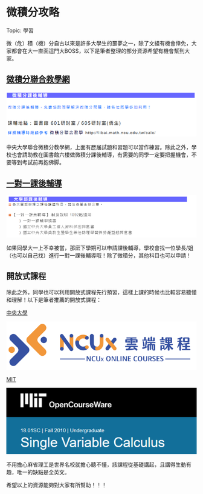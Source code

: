 # 微積分攻略

Topic: 學習

微（危）積（機）分自古以來是許多大學生的噩夢之一，除了文組有機會倖免，大家都會在大一直面這門大BOSS，以下是筆者整理的部分資源希望有機會幫到大家。

## [微積分聯合教學網](https://united-cal.math.ncu.edu.tw/all_news/0)

![Screenshot 2024-07-29 135831.png](https://github.com/NCU-FRESH/2024-blog/blob/main/%E5%BE%AE%E7%A9%8D%E5%88%86%E6%94%BB%E7%95%A5/Screenshot_2024-07-29_135831.png?raw=true)

中央大學聯合微積分教學網，上面有歷届試題和習題可以當作練習。除此之外，學校也會請助教在圖書館六樓做微積分課後輔導，有需要的同學一定要把握機會，不要等到考試前再抱佛脚。

## [一對一課後輔導](https://pdc.adm.ncu.edu.tw/tldc/stu_3_02_i.asp)

![Screenshot 2024-07-29 135838.png](https://github.com/NCU-FRESH/2024-blog/blob/main/%E5%BE%AE%E7%A9%8D%E5%88%86%E6%94%BB%E7%95%A5/Screenshot_2024-07-29_135838.png?raw=true)

如果同學大一上不幸被當，那麽下學期可以申請課後輔導，學校會找一位學長/姐（也可以自己找）進行一對一課後輔導哦！除了微積分，其他科目也可以申請！

## 開放式課程

除此之外，同學也可以利用開放式課程先行預習，這樣上課的時候也比較容易聽懂和理解！以下是筆者推薦的開放式課程：

[中央大學](https://ocw.ncu.edu.tw/course/syllabus?courseId=363)

![Screenshot 2024-07-29 135853.png](https://github.com/NCU-FRESH/2024-blog/blob/main/%E5%BE%AE%E7%A9%8D%E5%88%86%E6%94%BB%E7%95%A5/Screenshot_2024-07-29_135853.png?raw=true)

[MIT](https://ocw.mit.edu/courses/18-01sc-single-variable-calculus-fall-2010/)

![Screenshot 2024-07-29 135900.png](https://github.com/NCU-FRESH/2024-blog/blob/main/%E5%BE%AE%E7%A9%8D%E5%88%86%E6%94%BB%E7%95%A5/Screenshot_2024-07-29_135900.png?raw=true)

不用擔心麻省理工是世界名校就擔心聽不懂，該課程從基礎講起，且講得生動有趣，唯一的缺點是全英文。

希望以上的資源能夠對大家有所幫助！！！